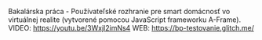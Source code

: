 Bakalárska práca - Používateľské rozhranie pre smart domácnosť vo virtuálnej realite (vytvorené pomocou JavaScript frameworku A-Frame).
VIDEO: https://youtu.be/3Wxjl2imNs4 
WEB: https://bp-testovanie.glitch.me/
